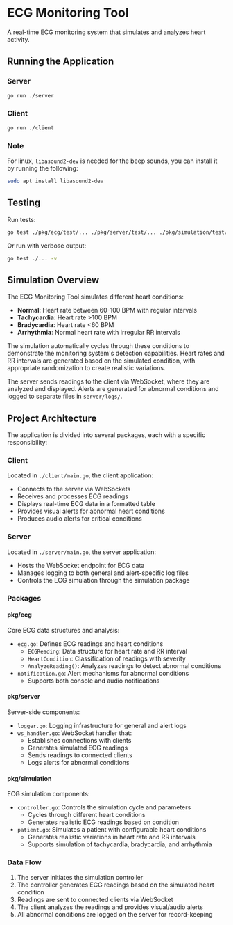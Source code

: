 # ECG Monitoring Tool

A real-time ECG monitoring system that simulates and analyzes heart activity.

## Running the Application

### Server
```bash
go run ./server
```

### Client
```bash
go run ./client
```

### Note
For linux, `libasound2-dev` is needed for the beep sounds, you can install it by running the following:
```bash
sudo apt install libasound2-dev
```

## Testing

Run tests:
```bash
go test ./pkg/ecg/test/... ./pkg/server/test/... ./pkg/simulation/test/... ./server/test/...
```

Or run with verbose output:
```bash
go test ./... -v
```

## Simulation Overview

The ECG Monitoring Tool simulates different heart conditions:

- **Normal**: Heart rate between 60-100 BPM with regular intervals
- **Tachycardia**: Heart rate >100 BPM
- **Bradycardia**: Heart rate <60 BPM
- **Arrhythmia**: Normal heart rate with irregular RR intervals

The simulation automatically cycles through these conditions to demonstrate the monitoring system's detection capabilities. Heart rates and RR intervals are generated based on the simulated condition, with appropriate randomization to create realistic variations.

The server sends readings to the client via WebSocket, where they are analyzed and displayed. Alerts are generated for abnormal conditions and logged to separate files in `server/logs/`. 

## Project Architecture

The application is divided into several packages, each with a specific responsibility:

### Client
Located in `./client/main.go`, the client application:
- Connects to the server via WebSockets
- Receives and processes ECG readings
- Displays real-time ECG data in a formatted table
- Provides visual alerts for abnormal heart conditions
- Produces audio alerts for critical conditions

### Server
Located in `./server/main.go`, the server application:
- Hosts the WebSocket endpoint for ECG data
- Manages logging to both general and alert-specific log files
- Controls the ECG simulation through the simulation package

### Packages

#### pkg/ecg
Core ECG data structures and analysis:
- `ecg.go`: Defines ECG readings and heart conditions
  - `ECGReading`: Data structure for heart rate and RR interval
  - `HeartCondition`: Classification of readings with severity
  - `AnalyzeReading()`: Analyzes readings to detect abnormal conditions
- `notification.go`: Alert mechanisms for abnormal conditions
  - Supports both console and audio notifications

#### pkg/server
Server-side components:
- `logger.go`: Logging infrastructure for general and alert logs
- `ws_handler.go`: WebSocket handler that:
  - Establishes connections with clients
  - Generates simulated ECG readings
  - Sends readings to connected clients
  - Logs alerts for abnormal conditions

#### pkg/simulation
ECG simulation components:
- `controller.go`: Controls the simulation cycle and parameters
  - Cycles through different heart conditions
  - Generates realistic ECG readings based on condition
- `patient.go`: Simulates a patient with configurable heart conditions
  - Generates realistic variations in heart rate and RR intervals
  - Supports simulation of tachycardia, bradycardia, and arrhythmia

### Data Flow
1. The server initiates the simulation controller
2. The controller generates ECG readings based on the simulated heart condition
3. Readings are sent to connected clients via WebSocket
4. The client analyzes the readings and provides visual/audio alerts
5. All abnormal conditions are logged on the server for record-keeping 
